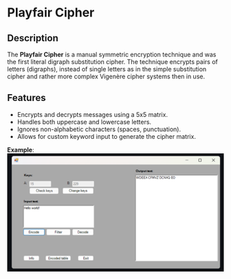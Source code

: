# Playfair Cipher

## Description

The **Playfair Cipher** is a manual symmetric encryption technique and was the first literal digraph substitution cipher. The technique encrypts pairs of letters (digraphs), instead of single letters as in the simple substitution cipher and rather more complex Vigenère cipher systems then in use.

## Features

- Encrypts and decrypts messages using a 5x5 matrix.
- Handles both uppercase and lowercase letters.
- Ignores non-alphabetic characters (spaces, punctuation).
- Allows for custom keyword input to generate the cipher matrix.

**Example**:
![example](/example.png)